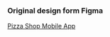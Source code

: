 ### Original design form Figma
[Pizza Shop Mobile App](https://www.figma.com/design/Cspcf4dN7gD2iwk8RDBtJA/Pizza-Shop-Mobile-app-(Community)?m=auto&t=lo1JxbY4Gn8PbIAl-6)
